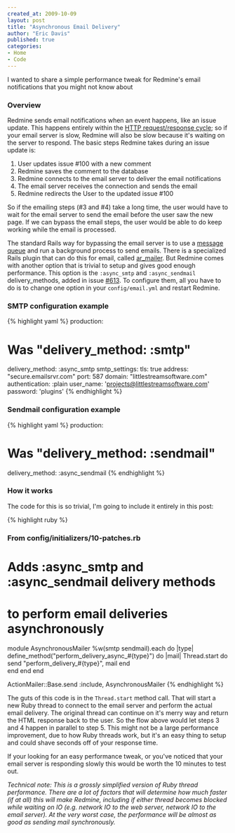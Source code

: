 ```yaml
---
created_at: 2009-10-09
layout: post
title: "Asynchronous Email Delivery"
author: "Eric Davis"
published: true
categories:
- Home
- Code
---
```


I wanted to share a simple performance tweak for Redmine's email notifications that you might not know about

### Overview

Redmine sends email notifications when an event happens, like an issue update.  This happens entirely within the [HTTP request/response cycle](http://en.wikipedia.org/wiki/Hypertext_Transfer_Protocol); so if your email server is slow, Redmine will also be slow because it's waiting on the server to respond.  The basic steps Redmine takes during an issue update is:

1. User updates issue #100 with a new comment
2. Redmine saves the comment to the database
3. Redmine connects to the email server to deliver the email notifications
4. The email server receives the connection and sends the email
5. Redmine redirects the User to the updated issue #100

So if the emailing steps (#3 and #4) take a long time, the user would have to wait for the email server to send the email before the user saw the new page.  If we can bypass the email steps, the user would be able to do keep working while the email is processed.

The standard Rails way for bypassing the email server is to use a [message queue][] and run a background process to send emails.  There is a specialized Rails plugin that can do this for email, called [ar_mailer][].  But Redmine comes with another option that is trivial to setup and gives good enough performance.  This option is the `:async_smtp` and `:async_sendmail` delivery_methods, added in issue [#613](http://www.redmine.org/issues/613).  To configure them, all you have to do is to change one option in your `config/email.yml` and restart Redmine.

### SMTP configuration example

{% highlight yaml %}
production:
  # Was  "delivery_method: :smtp"
  delivery_method: :async_smtp
  smtp_settings:
    tls: true
    address: "secure.emailsrvr.com"
    port: 587
    domain: "littlestreamsoftware.com"
    authentication: :plain
    user_name: 'projects@littlestreamsoftware.com'
    password: 'plugins'
{% endhighlight %}

### Sendmail configuration example

{% highlight yaml %}
production:
  # Was  "delivery_method: :sendmail"
  delivery_method: :async_sendmail
{% endhighlight %}

### How it works

The code for this is so trivial, I'm going to include it entirely in this post:

{% highlight ruby %}
### From config/initializers/10-patches.rb

# Adds :async_smtp and :async_sendmail delivery methods
# to perform email deliveries asynchronously
module AsynchronousMailer
  %w(smtp sendmail).each do |type|
    define_method("perform_delivery_async_#{type}") do |mail|
      Thread.start do
        send "perform_delivery_#{type}", mail
      end      
    end
  end
end

ActionMailer::Base.send :include, AsynchronousMailer
{% endhighlight %}

The guts of this code is in the `Thread.start` method call.  That will start a new Ruby thread to connect to the email server and perform the actual email delivery.  The original thread can continue on it's merry way and return the HTML response back to the user.  So the flow above would let steps 3 and 4 happen in parallel to step 5.  This might not be a large performance improvement, due to how Ruby threads work, but it's an easy thing to setup and could shave seconds off of your response time.

If your looking for an easy performance tweak, or you've noticed that your email server is responding slowly this would be worth the 10 minutes to test out.

*Technical note: This is a grossly simplified version of Ruby thread performance.  There are a lot of factors that will determine how much faster (if at all) this will make Redmine, including if either thread becomes blocked while waiting on IO (e.g. network IO to the web server, network IO to the email server).  At the very worst case, the performance will be almost as good as sending mail synchronously.*

[ar_mailer]: http://seattlerb.rubyforge.org/ar_mailer/
[message queue]: http://nubyonrails.com/articles/about-this-blog-beanstalk-messaging-queue
